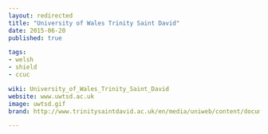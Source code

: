 ```yaml
---
layout: redirected
title: "University of Wales Trinity Saint David"
date: 2015-06-20
published: true

tags:
- welsh
- shield
- ccuc

wiki: University_of_Wales_Trinity_Saint_David
website: www.uwtsd.ac.uk
image: uwtsd.gif
brand: http://www.trinitysaintdavid.ac.uk/en/media/uniweb/content/documents/corporate-communications/UWTSD-brandguidelines.pdf

---
```

